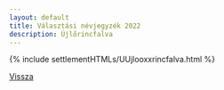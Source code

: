 ```yaml
---
layout: default
title: Választási névjegyzék 2022
description: Újlőrincfalva
---
```


{% include settlementHTMLs/UUjlooxxrincfalva.html %}

[Vissza](../)